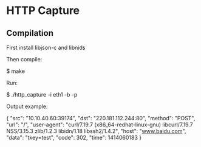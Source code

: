 HTTP Capture
=======

Compilation
----------------------------
First install libjson-c and libnids
   
Then compile:

   $ make

Run:

   $ ./http_capture -i eth1 -b -p

Output example:

{ "src": "10.10.40.60:39174", "dst": "220.181.112.244:80", "method": "POST", "url": "\/", "user-agent": "curl\/7.19.7 (x86_64-redhat-linux-gnu) libcurl\/7.19.7 NSS\/3.15.3 zlib\/1.2.3 libidn\/1.18 libssh2\/1.4.2", "host": "www.baidu.com", "data": "tkey=test", "code": 302, "time": 1414060183 }
